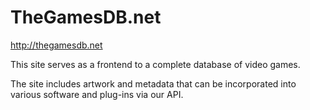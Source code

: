 TheGamesDB.net
==============

http://thegamesdb.net

This site serves as a frontend to a complete database of video games.

The site includes artwork and metadata that can be incorporated into various software and plug-ins via our API.
